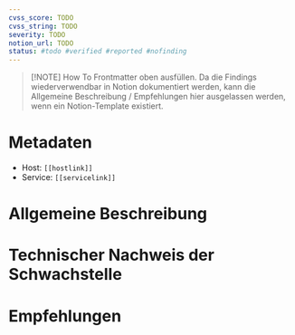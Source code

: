 ```yaml
---
cvss_score: TODO
cvss_string: TODO
severity: TODO
notion_url: TODO
status: #todo #verified #reported #nofinding
---
```

> [!NOTE] How To
> Frontmatter oben ausfüllen. Da die Findings wiederverwendbar in Notion dokumentiert werden, kann die Allgemeine Beschreibung / Empfehlungen hier ausgelassen werden, wenn ein Notion-Template existiert.

# Metadaten
- Host: `[[hostlink]]`
- Service: `[[servicelink]]`
# Allgemeine Beschreibung

# Technischer Nachweis der Schwachstelle

# Empfehlungen